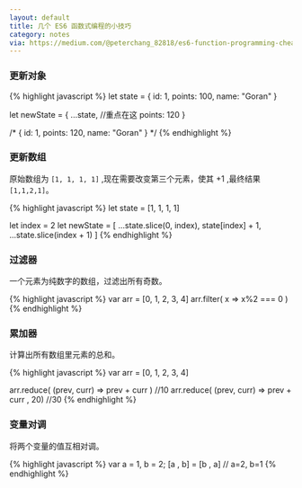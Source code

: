 ```yaml
---
layout: default
title: 几个 ES6 函数式编程的小技巧
category: notes
via: https://medium.com/@peterchang_82818/es6-function-programming-cheatsheet-update-spread-note-example-tutorial-26f265b0ddf1
---
```


### 更新对象

{% highlight javascript %}
let state = {
    id: 1,
    points: 100,
    name: "Goran"
}

let newState = {
    ...state, //重点在这
    points: 120
}

/*
  {
    id: 1,
    points: 120,
    name: "Goran"
  }
*/
{% endhighlight %}


### 更新数组

原始数组为 `[1, 1, 1, 1]` ,现在需要改变第三个元素，使其 +1 ,最终结果 `[1,1,2,1]`。

{% highlight javascript %}
let state = [1, 1, 1, 1]

let index = 2
let newState = [
    ...state.slice(0, index),
    state[index] + 1,
    ...state.slice(index + 1)
]
{% endhighlight %}

### 过滤器

一个元素为纯数字的数组，过滤出所有奇数。

{% highlight javascript %}
var arr = [0, 1, 2, 3, 4]
arr.filter( x => x%2 === 0 )
{% endhighlight %}


### 累加器

计算出所有数组里元素的总和。

{% highlight javascript %}
var arr = [0, 1, 2, 3, 4]

arr.reduce( (prev, curr) => prev + curr )
//10
arr.reduce( (prev, curr) => prev + curr , 20)
//30
{% endhighlight %}

### 变量对调

将两个变量的值互相对调。

{% highlight javascript %}
var a = 1, b = 2;
[a , b] = [b , a]
// a=2, b=1
{% endhighlight %}
